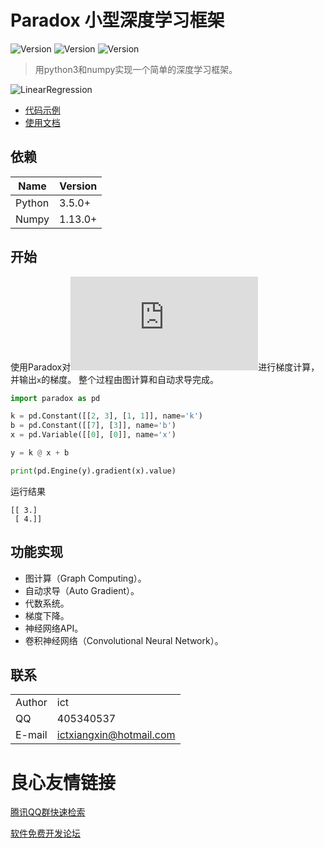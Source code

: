 # Paradox 小型深度学习框架

![Version](https://img.shields.io/badge/Version-0.2-blue.svg) ![Version](https://img.shields.io/badge/Python-3.5.0-green.svg) ![Version](https://img.shields.io/badge/Numpy-1.13.0-green.svg)

> 用python3和numpy实现一个简单的深度学习框架。

![LinearRegression](https://raw.githubusercontent.com/ictxiangxin/paradox/master/documentations/images/graph_example.png)

* [代码示例](examples)
* [使用文档](documentations)

## 依赖

| Name   | Version |
|--------|---------|
| Python | 3.5.0+  |
| Numpy  | 1.13.0+ |

## 开始

使用Paradox对![](http://latex.codecogs.com/gif.latex?y=kx+b)进行梯度计算，并输出`x`的梯度。
整个过程由图计算和自动求导完成。

```python
import paradox as pd

k = pd.Constant([[2, 3], [1, 1]], name='k')
b = pd.Constant([[7], [3]], name='b')
x = pd.Variable([[0], [0]], name='x')

y = k @ x + b

print(pd.Engine(y).gradient(x).value)
```

运行结果
```
[[ 3.]
 [ 4.]]
```

## 功能实现

* 图计算（Graph Computing）。
* 自动求导（Auto Gradient）。
* 代数系统。
* 梯度下降。
* 神经网络API。
* 卷积神经网络（Convolutional Neural Network）。

## 联系

|        |                         |
|--------|-------------------------|
| Author | ict                     |
| QQ     | 405340537               |
| E-mail | ictxiangxin@hotmail.com |


 # 良心友情链接

[腾讯QQ群快速检索](http://u.720life.cn/s/8cf73f7c)

[软件免费开发论坛](http://u.720life.cn/s/bbb01dc0)